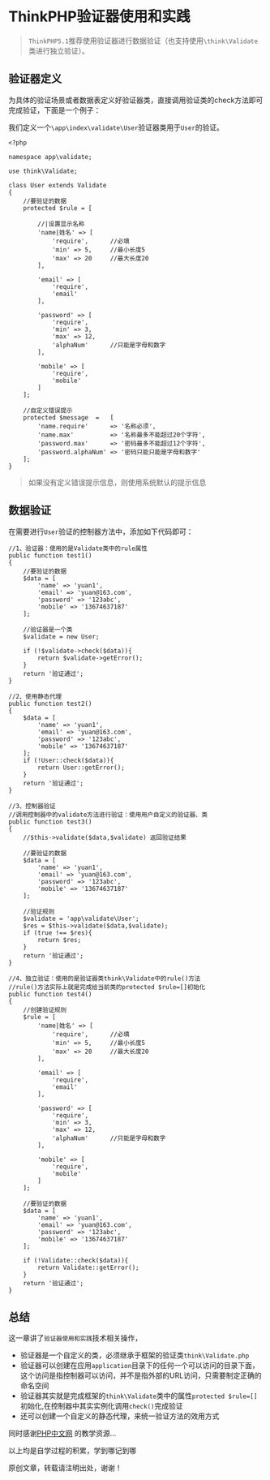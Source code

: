 # ThinkPHP验证器使用和实践

> `ThinkPHP5.1`推荐使用验证器进行数据验证（也支持使用`\think\Validate`类进行独立验证）。

## 验证器定义

为具体的验证场景或者数据表定义好验证器类，直接调用验证类的check方法即可完成验证，下面是一个例子：

我们定义一个`\app\index\validate\User`验证器类用于`User`的验证。

```
<?php

namespace app\validate;

use think\Validate;

class User extends Validate
{
    //要验证的数据
    protected $rule = [

        //|设置显示名称
        'name|姓名' => [
            'require',      //必填
            'min' => 5,     //最小长度5
            'max' => 20     //最大长度20
        ],

        'email' => [
            'require',
            'email'
        ],

        'password' => [
            'require',
            'min' => 3,
            'max' => 12,
            'alphaNum'      //只能是字母和数字
        ],

        'mobile' => [
            'require',
            'mobile'
        ]
    ];

    //自定义错误提示
    protected $message  =   [
        'name.require'      => '名称必须',
        'name.max'          => '名称最多不能超过20个字符',
        'password.max'      => '密码最多不能超过12个字符',
        'password.alphaNum' => '密码只能只能是字母和数字'
    ];
}
```

> 如果没有定义错误提示信息，则使用系统默认的提示信息

## 数据验证

在需要进行`User`验证的控制器方法中，添加如下代码即可：

```
//1、验证器：使用的是Validate类中的rule属性
public function test1()
{
    //要验证的数据
    $data = [
        'name' => 'yuan1',
        'email' => 'yuan@163.com',
        'password' => '123abc',
        'mobile' => '13674637187'
    ];

    //验证器是一个类
    $validate = new User;

    if (!$validate->check($data)){
        return $validate->getError();
    }
    return '验证通过';
}

//2、使用静态代理
public function test2()
{
    $data = [
        'name' => 'yuan1',
        'email' => 'yuan@163.com',
        'password' => '123abc',
        'mobile' => '13674637187'
    ];
    if (!User::check($data)){
        return User::getError();
    }
    return '验证通过';
}

//3、控制器验证
//调用控制器中的validate方法进行验证：使用用户自定义的验证器、类
public function test3()
{
    //$this->validate($data,$validate) 返回验证结果

    //要验证的数据
    $data = [
        'name' => 'yuan1',
        'email' => 'yuan@163.com',
        'password' => '123abc',
        'mobile' => '13674637187'
    ];

    //验证规则
    $validate = 'app\validate\User';
    $res = $this->validate($data,$validate);
    if (true !== $res){
        return $res;
    }
    return '验证通过';
}

//4、独立验证：使用的是验证器类think\Validate中的rule()方法
//rule()方法实际上就是完成给当前类的protected $rule=[]初始化
public function test4()
{
    //创建验证规则
    $rule = [
        'name|姓名' => [
            'require',      //必填
            'min' => 5,     //最小长度5
            'max' => 20     //最大长度20
        ],

        'email' => [
            'require',
            'email'
        ],

        'password' => [
            'require',
            'min' => 3,
            'max' => 12,
            'alphaNum'      //只能是字母和数字
        ],

        'mobile' => [
            'require',
            'mobile'
        ]
    ];

    //要验证的数据
    $data = [
        'name' => 'yuan1',
        'email' => 'yuan@163.com',
        'password' => '123abc',
        'mobile' => '13674637187'
    ];

    if (!Validate::check($data)){
        return Validate::getError();
    }
    return '验证通过';
}
```

## 总结

这一章讲了`验证器使用和实践`技术相关操作，
     
* 验证器是一个自定义的类，必须继承于框架的验证类`think\Validate.php`
* 验证器可以创建在应用`application`目录下的任何一个可以访问的目录下面，这个访问是指控制器可以访问，并不是指外部的URL访问，只需要制定正确的命名空间
* 验证器其实就是完成框架的`think\Validate`类中的属性`protected $rule=[]`初始化,在控制器中其实实例化调用`check()`完成验证
* 还可以创建一个自定义的静态代理，来统一验证方法的效用方式

同时感谢[PHP中文网](http://www.php.cn) 的教学资源...

以上均是自学过程的积累，学到哪记到哪

原创文章，转载请注明出处，谢谢！